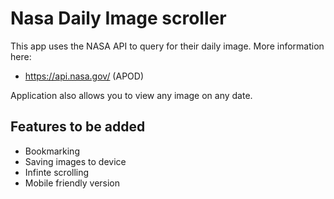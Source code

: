 # Nasa Daily Image scroller

This app uses the NASA API to query for their daily image. More information here:
- https://api.nasa.gov/ (APOD)

Application also allows you to view any image on any date.

## Features to be added
- Bookmarking 
- Saving images to device
- Infinte scrolling 
- Mobile friendly version
